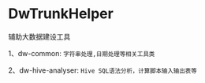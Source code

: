# DwTrunkHelper
辅助大数据建设工具

1、dw-common: `字符串处理,日期处理等相关工具类`

2、dw-hive-analyser: `Hive SQL语法分析，计算脚本输入输出表等`
